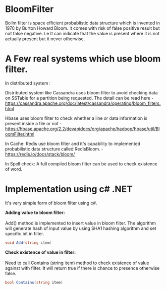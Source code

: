 # BloomFilter

Bollm filter is space efficient probablistic data structure which is invented in 1970 by Burton Howard Bloom. It comes with risk of false positive result but not false negative. 
I.e It can indicate that the value is present where it is not actually present but it never otherwise. 

# A Few real systems which use bloom filter.

In distributed system :

Distributed system like Cassandra uses bloom filter to avoid checking data on SSTable for a partition being requested. The detail can be read here - https://cassandra.apache.org/doc/latest/cassandra/operating/bloom_filters.html

Hbase uses bloom filter to check whether a line or data information is present inside a file or not - https://hbase.apache.org/2.2/devapidocs/org/apache/hadoop/hbase/util/BloomFilter.html

In Cache:
Redis use bloom filter and it's capability to implemented probabilistic data structure called RedisBloom. - https://redis.io/docs/stack/bloom/

In Spell check:
A full compiled bloom filter can be used to check existence of word. 

# Implementation using c# .NET 
It's very simple form of bloom filter using c#. 

<b> Adding value to bloom filter: </b>  <br><br>
Add() method is implemented to insert value in bloom filter. The algorithm will generate hash of input value by using SHA1 hashing algorithm and set specific bit in filter.  

```cs
void Add(string item)
```
<b> Check existence of value in filter: </b> <br><br>
Need to call Contains (string item) method to check existence of value against with filter. It will return true if there is chance to presence otherwise false.

```cs
bool Contains(string item)
```
